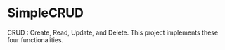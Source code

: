 # SimpleCRUD
CRUD : Create, Read, Update, and Delete. This project implements these four functionalities.
